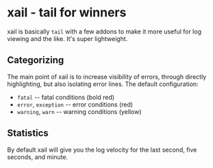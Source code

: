 # xail - tail for winners

xail is basically `tail` with a few addons to make it more useful for log
viewing and the like. It's super lightweight.


## Categorizing

The main point of xail is to increase visibility of errors, through directly
highlighting, but also isolating error lines. The default configuration:

* `fatal` -- fatal conditions (bold red)
* `error`, `exception` -- error conditions (red)
* `warning`, `warn` -- warning conditions (yellow)

## Statistics

By default xail will give you the log velocity for the last second, five
seconds, and minute.
